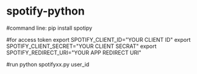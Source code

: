 # spotify-python

#command line:
pip install spotipy


#for access token
export SPOTIFY_CLIENT_ID="YOUR CLIENT ID"
export SPOTIFY_CLIENT_SECRET="YOUR CLIENT SECRAT"
export SPOTIFY_REDIRECT_URI="YOUR APP REDIRECT URI"



#run
python spotifyxx.py user_id




